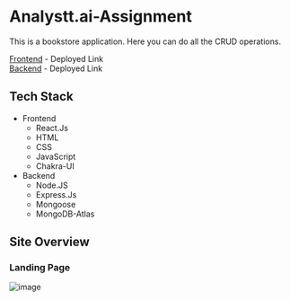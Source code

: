 # Analystt.ai-Assignment


This is a bookstore application. Here you can do all the CRUD operations.

[Frontend](https://analystt-ai-assignment-pc5y.vercel.app/) - Deployed Link <br />
[Backend](https://analystt-ai-server.vercel.app/) - Deployed Link

## Tech Stack
- Frontend
  - React.Js
  - HTML
  - CSS
  - JavaScript
  - Chakra-UI
- Backend
  - Node.JS
  - Express.Js
  - Mongoose
  - MongoDB-Atlas


## Site Overview
### Landing Page
![image](https://res.cloudinary.com/dd9cmhunr/image/upload/v1687162697/Screenshot_589_oa0y0e.png)
